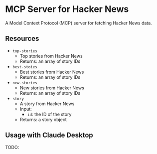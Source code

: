 # MCP Server for Hacker News

A Model Context Protocol (MCP) server for fetching Hacker News data.


## Resources

- `top-stories`
  - Top stories from Hacker News
  - Returns: an array of story IDs
- `best-stoies`
  - Best stories from Hacker News
  - Returns: an array of story IDs
- `new-stories`
  - New stories from Hacker News
  - Returns: an array of story IDs
- `story`
  - A story from Hacker News
  - Input:
    - `id`: the ID of the story
  - Returns: a story object


## Usage with Claude Desktop

TODO:

